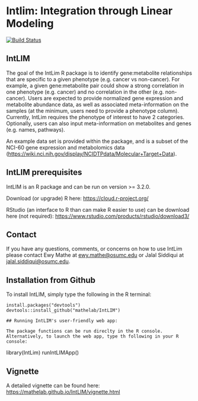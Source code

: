 # Intlim:  Integration through Linear Modeling
[![Build Status](https://travis-ci.com/mingrui-liu/IntLim.svg?token=Bq2KXMARaDh31C6yNoTF&branch=master)](https://travis-ci.com/mingrui-liu/IntLim)

## IntLIM

The goal of the IntLim R package is to identify gene:metabolite relationships that are specific to a given phenotype (e.g. cancer vs non-cancer). For example, a given gene:metabolite pair could show a strong correlation in one phenotype (e.g. cancer) and no correlation in the other (e.g. non-cancer).  Users are expected to provide normalized gene expression and metabolite abundance data, as well as associated meta-information on the samples (at the minimum, users need to provide a phenotype column).  Currently, IntLim requires the phenotype of interest to have 2 categories.  Optionally, users can also input meta-information on metabolites and genes (e.g. names, pathways).  

An example data set is provided within the package, and is a subset of the NCI-60 gene expression and metabolomics data (https://wiki.nci.nih.gov/display/NCIDTPdata/Molecular+Target+Data).  

## IntLIM prerequisites
IntLIM is an R package and can be run on version >= 3.2.0. 

Download (or upgrade) R here: https://cloud.r-project.org/

RStudio (an interface to R than can make R easier to use) can be download here (not required): https://www.rstudio.com/products/rstudio/download3/

## Contact

If you have any questions, comments, or concerns on how to use IntLim please contact Ewy Mathe at ewy.mathe@osumc.edu or Jalal Siddiqui at jalal.siddiqui@osumc.edu.

## Installation from Github

To install IntLIM, simply type the following in the R terminal:
```
install.packages("devtools")
devtools::install_github("mathelab/IntLIM")

## Running IntLIM's user-friendly web app:

The package functions can be run direclty in the R console.  Alternatively, to launch the web app, type th following in your R console:
```
library(IntLim)
runIntLIMApp()

## Vignette
A detailed vignette can be found here:
https://mathelab.github.io/IntLIM/vignette.html
